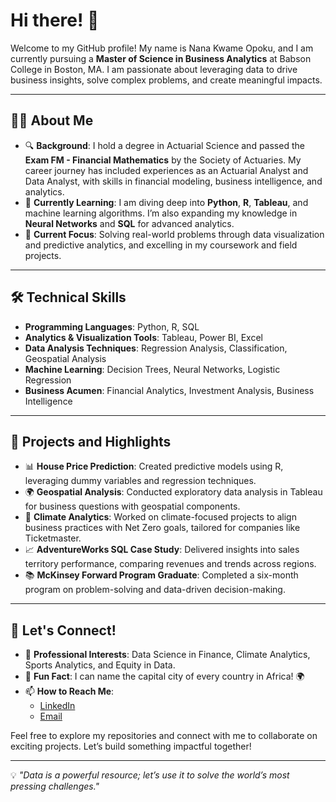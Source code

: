 # Hi there! 👋

Welcome to my GitHub profile! My name is Nana Kwame Opoku, and I am currently pursuing a **Master of Science in Business Analytics** at Babson College in Boston, MA. I am passionate about leveraging data to drive business insights, solve complex problems, and create meaningful impacts.

---

## 👩‍💻 About Me

- 🔍 **Background**: I hold a degree in Actuarial Science and passed the **Exam FM - Financial Mathematics** by the Society of Actuaries. My career journey has included experiences as an Actuarial Analyst and Data Analyst, with skills in financial modeling, business intelligence, and analytics.
- 🌱 **Currently Learning**: I am diving deep into **Python**, **R**, **Tableau**, and machine learning algorithms. I’m also expanding my knowledge in **Neural Networks** and **SQL** for advanced analytics.
- 🎯 **Current Focus**: Solving real-world problems through data visualization and predictive analytics, and excelling in my coursework and field projects.

---

## 🛠️ Technical Skills

- **Programming Languages**: Python, R, SQL
- **Analytics & Visualization Tools**: Tableau, Power BI, Excel
- **Data Analysis Techniques**: Regression Analysis, Classification, Geospatial Analysis
- **Machine Learning**: Decision Trees, Neural Networks, Logistic Regression
- **Business Acumen**: Financial Analytics, Investment Analysis, Business Intelligence

---

## 🚀 Projects and Highlights

- 📊 **House Price Prediction**: Created predictive models using R, leveraging dummy variables and regression techniques.
- 🌍 **Geospatial Analysis**: Conducted exploratory data analysis in Tableau for business questions with geospatial components.
- 🌱 **Climate Analytics**: Worked on climate-focused projects to align business practices with Net Zero goals, tailored for companies like Ticketmaster.
- 📈 **AdventureWorks SQL Case Study**: Delivered insights into sales territory performance, comparing revenues and trends across regions.
- 📚 **McKinsey Forward Program Graduate**: Completed a six-month program on problem-solving and data-driven decision-making.

---

## 🤝 Let's Connect!

- 💼 **Professional Interests**: Data Science in Finance, Climate Analytics, Sports Analytics, and Equity in Data.
- 🌟 **Fun Fact**: I can name the capital city of every country in Africa! 🌍
- 📫 **How to Reach Me**:
  - [LinkedIn](https://www.linkedin.com/in/nana-kwame-poku)
  - [Email](nopoku1@babson.edu)
  
Feel free to explore my repositories and connect with me to collaborate on exciting projects. Let’s build something impactful together!

---

💡 _"Data is a powerful resource; let’s use it to solve the world’s most pressing challenges."_ 
